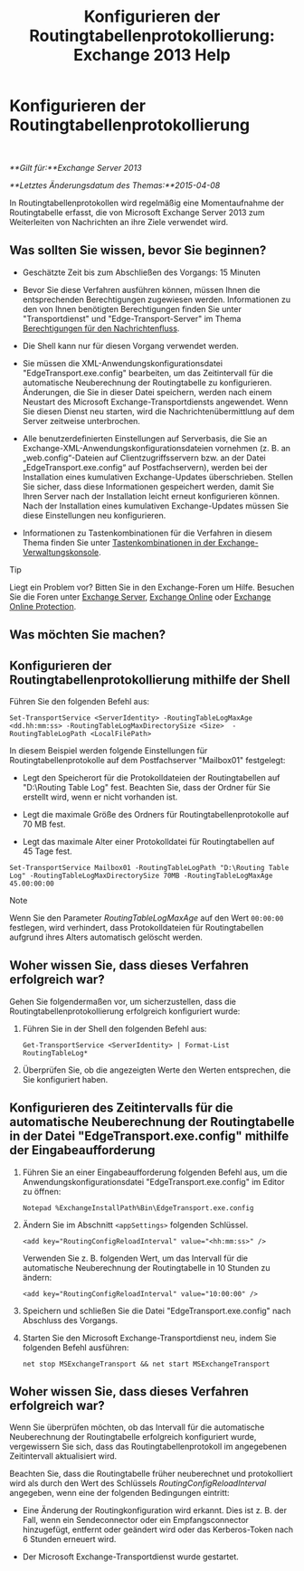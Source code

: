 ﻿---
title: 'Konfigurieren der Routingtabellenprotokollierung: Exchange 2013 Help'
TOCTitle: Konfigurieren der Routingtabellenprotokollierung
ms:assetid: 7184f8f7-4eb8-468a-aafe-b2d72868f820
ms:mtpsurl: https://technet.microsoft.com/de-de/library/Bb201696(v=EXCHG.150)
ms:contentKeyID: 50475938
ms.date: 04/24/2018
mtps_version: v=EXCHG.150
ms.translationtype: HT
---

# Konfigurieren der Routingtabellenprotokollierung

 

_**Gilt für:**Exchange Server 2013_

_**Letztes Änderungsdatum des Themas:**2015-04-08_

In Routingtabellenprotokollen wird regelmäßig eine Momentaufnahme der Routingtabelle erfasst, die von Microsoft Exchange Server 2013 zum Weiterleiten von Nachrichten an ihre Ziele verwendet wird.

## Was sollten Sie wissen, bevor Sie beginnen?

  - Geschätzte Zeit bis zum Abschließen des Vorgangs: 15 Minuten

  - Bevor Sie diese Verfahren ausführen können, müssen Ihnen die entsprechenden Berechtigungen zugewiesen werden. Informationen zu den von Ihnen benötigten Berechtigungen finden Sie unter "Transportdienst" und "Edge-Transport-Server" im Thema [Berechtigungen für den Nachrichtenfluss](mail-flow-permissions-exchange-2013-help.md).

  - Die Shell kann nur für diesen Vorgang verwendet werden.

  - Sie müssen die XML-Anwendungskonfigurationsdatei "EdgeTransport.exe.config" bearbeiten, um das Zeitintervall für die automatische Neuberechnung der Routingtabelle zu konfigurieren. Änderungen, die Sie in dieser Datei speichern, werden nach einem Neustart des Microsoft Exchange-Transportdiensts angewendet. Wenn Sie diesen Dienst neu starten, wird die Nachrichtenübermittlung auf dem Server zeitweise unterbrochen.

  - Alle benutzerdefinierten Einstellungen auf Serverbasis, die Sie an Exchange-XML-Anwendungskonfigurationsdateien vornehmen (z. B. an „web.config“-Dateien auf Clientzugriffsservern bzw. an der Datei „EdgeTransport.exe.config“ auf Postfachservern), werden bei der Installation eines kumulativen Exchange-Updates überschrieben. Stellen Sie sicher, dass diese Informationen gespeichert werden, damit Sie Ihren Server nach der Installation leicht erneut konfigurieren können. Nach der Installation eines kumulativen Exchange-Updates müssen Sie diese Einstellungen neu konfigurieren.

  - Informationen zu Tastenkombinationen für die Verfahren in diesem Thema finden Sie unter [Tastenkombinationen in der Exchange-Verwaltungskonsole](keyboard-shortcuts-in-the-exchange-admin-center-exchange-online-protection-help.md).


> [!TIP]
> Liegt ein Problem vor? Bitten Sie in den Exchange-Foren um Hilfe. Besuchen Sie die Foren unter <A href="https://go.microsoft.com/fwlink/p/?linkid=60612">Exchange Server</A>, <A href="https://go.microsoft.com/fwlink/p/?linkid=267542">Exchange Online</A> oder <A href="https://go.microsoft.com/fwlink/p/?linkid=285351">Exchange Online Protection</A>.



## Was möchten Sie machen?

## Konfigurieren der Routingtabellenprotokollierung mithilfe der Shell

Führen Sie den folgenden Befehl aus:

    Set-TransportService <ServerIdentity> -RoutingTableLogMaxAge <dd.hh:mm:ss> -RoutingTableLogMaxDirectorySize <Size>  -RoutingTableLogPath <LocalFilePath>

In diesem Beispiel werden folgende Einstellungen für Routingtabellenprotokolle auf dem Postfachserver "Mailbox01" festgelegt:

  - Legt den Speicherort für die Protokolldateien der Routingtabellen auf "D:\\Routing Table Log" fest. Beachten Sie, dass der Ordner für Sie erstellt wird, wenn er nicht vorhanden ist.

  - Legt die maximale Größe des Ordners für Routingtabellenprotokolle auf 70 MB fest.

  - Legt das maximale Alter einer Protokolldatei für Routingtabellen auf 45 Tage fest.

<!-- end list -->

    Set-TransportService Mailbox01 -RoutingTableLogPath "D:\Routing Table Log" -RoutingTableLogMaxDirectorySize 70MB -RoutingTableLogMaxAge 45.00:00:00


> [!NOTE]
> Wenn Sie den Parameter <EM>RoutingTableLogMaxAge</EM> auf den Wert <CODE>00:00:00</CODE> festlegen, wird verhindert, dass Protokolldateien für Routingtabellen aufgrund ihres Alters automatisch gelöscht werden.



## Woher wissen Sie, dass dieses Verfahren erfolgreich war?

Gehen Sie folgendermaßen vor, um sicherzustellen, dass die Routingtabellenprotokollierung erfolgreich konfiguriert wurde:

1.  Führen Sie in der Shell den folgenden Befehl aus:
    
        Get-TransportService <ServerIdentity> | Format-List RoutingTableLog*

2.  Überprüfen Sie, ob die angezeigten Werte den Werten entsprechen, die Sie konfiguriert haben.

## Konfigurieren des Zeitintervalls für die automatische Neuberechnung der Routingtabelle in der Datei "EdgeTransport.exe.config" mithilfe der Eingabeaufforderung

1.  Führen Sie an einer Eingabeaufforderung folgenden Befehl aus, um die Anwendungskonfigurationsdatei "EdgeTransport.exe.config" im Editor zu öffnen:
    
        Notepad %ExchangeInstallPath%Bin\EdgeTransport.exe.config

2.  Ändern Sie im Abschnitt `<appSettings>` folgenden Schlüssel.
    
        <add key="RoutingConfigReloadInterval" value="<hh:mm:ss>" />
    
    Verwenden Sie z. B. folgenden Wert, um das Intervall für die automatische Neuberechnung der Routingtabelle in 10 Stunden zu ändern:
    
        <add key="RoutingConfigReloadInterval" value="10:00:00" />

3.  Speichern und schließen Sie die Datei "EdgeTransport.exe.config" nach Abschluss des Vorgangs.

4.  Starten Sie den Microsoft Exchange-Transportdienst neu, indem Sie folgenden Befehl ausführen:
    
        net stop MSExchangeTransport && net start MSExchangeTransport

## Woher wissen Sie, dass dieses Verfahren erfolgreich war?

Wenn Sie überprüfen möchten, ob das Intervall für die automatische Neuberechnung der Routingtabelle erfolgreich konfiguriert wurde, vergewissern Sie sich, dass das Routingtabellenprotokoll im angegebenen Zeitintervall aktualisiert wird.

Beachten Sie, dass die Routingtabelle früher neuberechnet und protokolliert wird als durch den Wert des Schlüssels *RoutingConfigReloadInterval* angegeben, wenn eine der folgenden Bedingungen eintritt:

  - Eine Änderung der Routingkonfiguration wird erkannt. Dies ist z. B. der Fall, wenn ein Sendeconnector oder ein Empfangsconnector hinzugefügt, entfernt oder geändert wird oder das Kerberos-Token nach 6 Stunden erneuert wird.

  - Der Microsoft Exchange-Transportdienst wurde gestartet.

